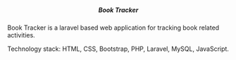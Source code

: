<h5 align="center">Book Tracker</h5>

Book Tracker is a laravel based web application for tracking book related activities.

Technology stack: HTML, CSS, Bootstrap, PHP, Laravel, MySQL, JavaScript.
